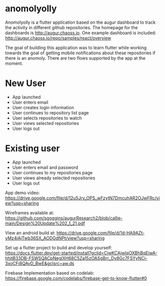 # anomolyolly

Anomolyolly is a flutter application based on the augur dashboard to track the activity in different github repositories. The homepage for the dashboards is http://augur.chaoss.io. One example dashboard is included: http://augur.chaoss.io/repo/samples/react/overview

The goal of building this application was to learn flutter while working towards the goal of getting mobile notifications about these repositories if there is an anomoly. There are two flows supported by the app at the moment.

# New User

- App launched
- User enters email
- User creates login information 
- User continues to repository list page
- User selects repositories to watch
- User views selected repositories
- User logs out

# Existing user

- App launched
- User enters email and password
- User continues to my repositories page
- User views already selected repositories
- User logs out

App demo video: 
https://drive.google.com/file/d/12u5Jrv_OPS_wFzytN7DmcuhAR2OJwFRc/view?usp=sharing

Wireframes available at: 
https://github.com/sgoggins/augurResearch2/blob/callie-main/Design%20Update%202_1_21.pdf

View an android build at: 
https://drive.google.com/file/d/1d-HA9AZt-yMz4iAjTwb36SX_AODGdNPt/view?usp=sharing

Set up a flutter project to build and develop yourself: 
https://docs.flutter.dev/get-started/install?gclid=CjwKCAjwlqOXBhBqEiwA-hhitB33DB-FSWSQACpNegIXH68C5Za15zOASgBrr_Dy8Gc7FSYyNCj-3xoCFi8QAvD_BwE&gclsrc=aw.ds

Firebase Implementation based on codelab: 
https://firebase.google.com/codelabs/firebase-get-to-know-flutter#0
